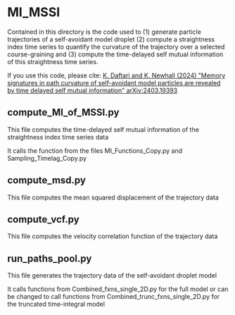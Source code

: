 # MI_MSSI
Contained in this directory is the code used to (1) generate particle trajectories of a self-avoidant model droplet (2) compute a straightness index time series to quantify the curvature of the trajectory over a selected course-graining and (3) compute the time-delayed self mutual information of this straightness time series.  

If you use this code, please cite: [K. Daftari and K. Newhall (2024) "Memory signatures in path curvature of self-avoidant model particles are revealed by time delayed self mutual information" 	arXiv:2403.19393](https://arxiv.org/abs/2403.19393)

## compute_MI_of_MSSI.py
This file computes the time-delayed self mutual information of the straightness index time series data

It calls the function from the files MI_Functions_Copy.py and Sampling_Timelag_Copy.py

## compute_msd.py
This file computes the mean squared displacement of the trajectory data

## compute_vcf.py
This file computes the velocity correlation function of the trajectory data

## run_paths_pool.py
This file generates the trajectory data of the self-avoidant droplet model

It calls functions from Combined_fxns_single_2D.py for the full model or can be changed to call functions from Combined_trunc_fxns_single_2D.py for the truncated time-integral model

